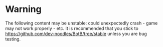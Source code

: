 # Warning
The following content may be unstable: could unexpectedly crash - game may not work properly - etc. It is recommended that you stick to https://github.com/dev-noodles/BotB/tree/stable unless you are bug testing.
